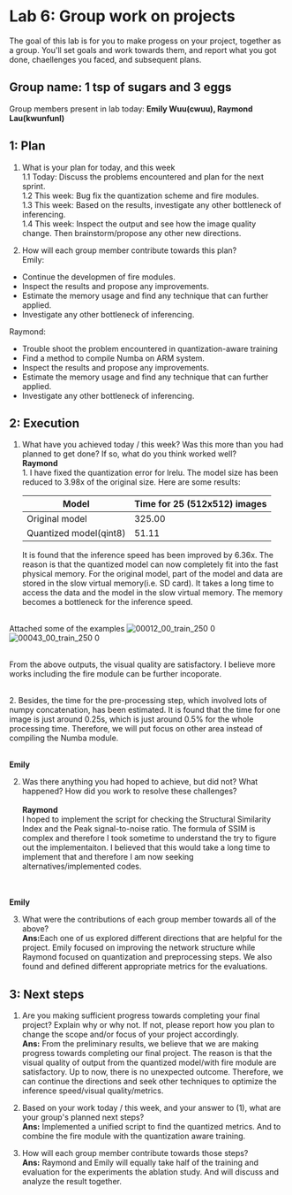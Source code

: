Lab 6: Group work on projects
===
The goal of this lab is for you to make progess on your project, together as a group. You'll set goals and work towards them, and report what you got done, chaellenges you faced, and subsequent plans.


Group name: 1 tsp of sugars and 3 eggs
---
Group members present in lab today: <b>Emily Wuu(cwuu), Raymond Lau(kwunfunl)</b>


1: Plan
----
1. What is your plan for today, and this week <br/>
1.1 Today: Discuss the problems encountered and plan for the next sprint. <br/>
1.2 This week: Bug fix the quantization scheme and fire modules. <br/>
1.3 This week: Based on the results, investigate any other bottleneck of inferencing. <br/>
1.4 This week: Inspect the output and see how the image quality change. Then brainstorm/propose any other new directions. <br/>

2. How will each group member contribute towards this plan?<br/>
Emily:
- Continue the developmen of fire modules.
- Inspect the results and propose any improvements.
- Estimate the memory usage and find any technique that can further applied.
- Investigate any other bottleneck of inferencing.

Raymond:
- Trouble shoot the problem encountered in quantization-aware training
- Find a method to compile Numba on ARM system.
- Inspect the results and propose any improvements.
- Estimate the memory usage and find any technique that can further applied.
- Investigate any other bottleneck of inferencing.

2: Execution
----
1. What have you achieved today / this week? Was this more than you had planned to get done? If so, what do you think worked well?
<br><b>Raymond</b>
<br>1. I have fixed the quantization error for lrelu. The model size has been reduced to 3.98x of the original size. Here are some results:

    | Model | Time for 25 (512x512) images |
    | --- | --- |
    | Original model | 325.00 |
    | Quantized model(qint8) | 51.11 |

    It is found that the inference speed has been improved by 6.36x. The reason is that the quantized model can now completely fit into the fast physical memory. For the original model, part of the model and data are stored in the slow virtual memory(i.e. SD card). It takes a long time to access the data and the model in the slow virtual memory. The memory becomes a bottleneck for the inference speed.  

<br>Attached some of the examples
![00012_00_train_250 0](https://user-images.githubusercontent.com/90403016/141134057-00d5cfaa-c739-419c-a90c-52c81e557e4a.jpg)
![00043_00_train_250 0](https://user-images.githubusercontent.com/90403016/141134166-31841c5e-4685-4e06-b4f3-83440a00fdd7.jpg)

<br>From the above outputs, the visual quality are satisfactory. I believe more works including the fire module can be further incoporate.

<br>2. Besides, the time for the pre-processing step, which involved lots of numpy concatenation, has been estimated. It is found that the time for one image is just around 0.25s, which is just around 0.5% for the whole processing time. Therefore, we will put focus on other area instead of compiling the Numba module.

<br><b>Emily</b>


2. Was there anything you had hoped to achieve, but did not? What happened? How did you work to resolve these challenges?
<br><br><b>Raymond</b>
<br>I hoped to implement the script for checking the Structural Similarity Index and the Peak signal-to-noise ratio. The formula of SSIM is complex and therefore I took sometime to understand the try to figure out the implementaiton. I believed that this would take a long time to implement that and therefore I am now seeking alternatives/implemented codes.

<br><br><b>Emily</b><br>


3. What were the contributions of each group member towards all of the above?
<br><b>Ans:</b>Each one of us explored different directions that are helpful for the project. Emily focused on improving the network structure while Raymond focused on quantization and preprocessing steps. We also found and defined different appropriate metrics for the evaluations.
  
3: Next steps
----
1. Are you making sufficient progress towards completing your final project? Explain why or why not. If not, please report how you plan to change the scope and/or focus of your project accordingly.
<br><b>Ans:</b> 
From the preliminary results, we believe that we are making progress towards completing our final project. The reason is that the visual quality of output from the quantized model/with fire module are satisfactory. Up to now, there is no unexpected outcome. Therefore, we can continue the directions and seek other techniques to optimize the inference speed/visual quality/metrics.

2. Based on your work today / this week, and your answer to (1), what are your group's planned next steps?
 <br><b>Ans:</b> 
Implemented a unified script to find the quantized metrics. And to combine the fire module with the quantization aware training. 
3. How will each group member contribute towards those steps? 
<br><b>Ans:</b> Raymond and Emily will equally take half of the training and evaluation for the experiments the ablation study. And will discuss and analyze the result together. 
